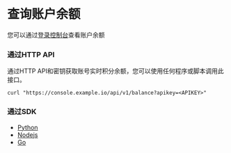 # 查询账户余额

您可以通过[登录控制台](https://console.cloudbypass.com/#/api/)查看账户余额

### 通过HTTP API

通过HTTP API和密钥获取账号实时积分余额，您可以使用任何程序或脚本调用此接口。

```shell
curl "https://console.example.io/api/v1/balance?apikey=<APIKEY>"
```

### 通过SDK

* [Python](/zh-cn/python_sdk?id=查询余额)
* [Nodejs](zh-cn/nodejs_sdk?id=查询余额)
* [Go](zh-cn/golang_sdk?id=查询余额)
